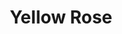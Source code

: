 ---
title: Yellow Rose
picture: yellowRose.png
viewer_title: Yellow Rose
thumbnail: yellowRose_t.jpg
alt: Yellow Rose
medium: Oil
width: 5"
height: 7"
---